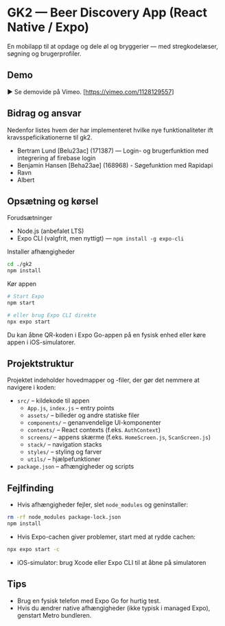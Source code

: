 # GK2 — Beer Discovery App (React Native / Expo)

En mobilapp til at opdage og dele øl og bryggerier — med stregkodelæser, søgning og brugerprofiler.

## Demo

▶️ Se demovide på Vimeo. [https://vimeo.com/1128129557]

## Bidrag og ansvar

Nedenfor listes hvem der har implementeret hvilke nye funktionaliteter ift kravsspeficikationerne til gk2.

- Bertram Lund [Belu23ac] (171387) — Login- og brugerfunktion med integrering af firebase login  
- Benjamin Hansen [Beha23ae] (168968) - Søgefunktion med Rapidapi
- Ravn
- Albert

## Opsætning og kørsel

Forudsætninger

- Node.js (anbefalet LTS)
- Expo CLI (valgfrit, men nyttigt) — `npm install -g expo-cli`

Installer afhængigheder

```bash
cd ./gk2
npm install
```

Kør appen

```bash
# Start Expo
npm start

# eller brug Expo CLI direkte
npx expo start
```

Du kan åbne QR-koden i Expo Go-appen på en fysisk enhed eller køre appen i iOS-simulatorer.

## Projektstruktur

Projektet indeholder hovedmapper og -filer, der gør det nemmere at navigere i koden:

- `src/` – kildekode til appen
	- `App.js`, `index.js` – entry points
	- `assets/` – billeder og andre statiske filer
	- `components/` – genanvendelige UI-komponenter
	- `contexts/` – React contexts (f.eks. `AuthContext`)
	- `screens/` – appens skærme (f.eks. `HomeScreen.js`, `ScanScreen.js`)
	- `stack/` – navigation stacks
	- `styles/` – styling og farver
	- `utils/` – hjælpefunktioner
- `package.json` – afhængigheder og scripts

## Fejlfinding

- Hvis afhængigheder fejler, slet `node_modules` og geninstaller:

```bash
rm -rf node_modules package-lock.json
npm install
```

- Hvis Expo-cachen giver problemer, start med at rydde cachen:

```bash
npx expo start -c
```

- iOS-simulator: brug Xcode eller Expo CLI til at åbne på simulatoren

## Tips

- Brug en fysisk telefon med Expo Go for hurtig test.
- Hvis du ændrer native afhængigheder (ikke typisk i managed Expo), genstart Metro bundleren.
